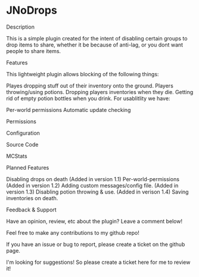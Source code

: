JNoDrops
===========

Description

This is a simple plugin created for the intent of disabling certain groups to drop items to share, whether it be because of anti-lag, or you dont want people to share items.

Features

This lightweight plugin allows blocking of the following things:

Playes dropping stuff out of their inventory onto the ground.
Players throwing/using potions.
Dropping players inventories when they die.
Getting rid of empty potion bottles when you drink.
For usablitlity we have:

Per-world permissions
Automatic update checking

Permissions

Configuration

Source Code

MCStats

Planned Features

Disabling drops on death (Added in version 1.1)
Per-world-permissions (Added in version 1.2)
Adding custom messages/config file. (Added in version 1.3)
Disabling potion throwing & use. (Added in verison 1.4)
Saving inventories on death.

Feedback & Support

Have an opinion, review, etc about the plugin? Leave a comment below!

Feel free to make any contributions to my github repo!

If you have an issue or bug to report, please create a ticket on the github page.

I'm looking for suggestions! So please create a ticket here for me to review it!
